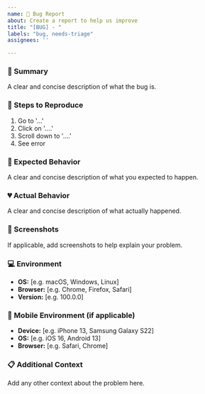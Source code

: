 ```yaml
---
name: 🐞 Bug Report
about: Create a report to help us improve
title: "[BUG] - "
labels: "bug, needs-triage"
assignees: ''

---
```


### 📝 Summary

A clear and concise description of what the bug is.

### 🚶 Steps to Reproduce

1.  Go to '...'
2.  Click on '....'
3.  Scroll down to '....'
4.  See error

### 🤔 Expected Behavior

A clear and concise description of what you expected to happen.

### 💔 Actual Behavior

A clear and concise description of what actually happened.

### 📸 Screenshots

If applicable, add screenshots to help explain your problem.

### 💻 Environment

- **OS:** [e.g. macOS, Windows, Linux]
- **Browser:** [e.g. Chrome, Firefox, Safari]
- **Version:** [e.g. 100.0.0]

### 📱 Mobile Environment (if applicable)

- **Device:** [e.g. iPhone 13, Samsung Galaxy S22]
- **OS:** [e.g. iOS 16, Android 13]
- **Browser:** [e.g. Safari, Chrome]

### 📋 Additional Context

Add any other context about the problem here.

